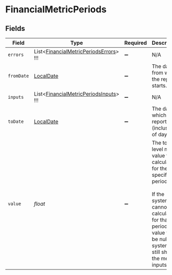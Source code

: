 # FinancialMetricPeriods


## Fields

| Field                                                                                                                                                                                           | Type                                                                                                                                                                                            | Required                                                                                                                                                                                        | Description                                                                                                                                                                                     |
| ----------------------------------------------------------------------------------------------------------------------------------------------------------------------------------------------- | ----------------------------------------------------------------------------------------------------------------------------------------------------------------------------------------------- | ----------------------------------------------------------------------------------------------------------------------------------------------------------------------------------------------- | ----------------------------------------------------------------------------------------------------------------------------------------------------------------------------------------------- |
| `errors`                                                                                                                                                                                        | List<[FinancialMetricPeriodsErrors](../../Models/Shared/FinancialMetricPeriodsErrors.md)>   !!!                                                                                                 | :heavy_minus_sign:                                                                                                                                                                              | N/A                                                                                                                                                                                             |
| `fromDate`                                                                                                                                                                                      | [LocalDate](https://nodatime.org/3.1.x/api/NodaTime.LocalDate.html)                                                                                                                             | :heavy_minus_sign:                                                                                                                                                                              | The date from which the report starts.                                                                                                                                                          |
| `inputs`                                                                                                                                                                                        | List<[FinancialMetricPeriodsInputs](../../Models/Shared/FinancialMetricPeriodsInputs.md)>   !!!                                                                                                 | :heavy_minus_sign:                                                                                                                                                                              | N/A                                                                                                                                                                                             |
| `toDate`                                                                                                                                                                                        | [LocalDate](https://nodatime.org/3.1.x/api/NodaTime.LocalDate.html)                                                                                                                             | :heavy_minus_sign:                                                                                                                                                                              | The date on which the report ends (inclusive of day).                                                                                                                                           |
| `value`                                                                                                                                                                                         | *float*                                                                                                                                                                                         | :heavy_minus_sign:                                                                                                                                                                              | The top level metric value that is calculated for the specified period. <br/><br/>If the system cannot calculate for that period, the value will be null. The system will still show the metric inputs. |